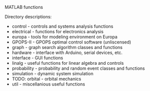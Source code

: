 MATLAB functions

Directory descriptions:
- control - controls and systems analysis functions
- electrical - functions for electronics analysis
- europa - tools for modeling environment on Europa
- GPOPS-II - GPOPS optimal control software (unliscensed)
- graph - graph search algorithm classes and functions
- hardware - interface with Arduino, serial devices, etc.
- interface - GUI functions
- linalg - useful functions for linear algebra and controls
- probability - probability and random event classes and functions
- simulation - dynamic system simulation
- TODO: orbital - orbital mechanics
- util - miscellanious useful functions








